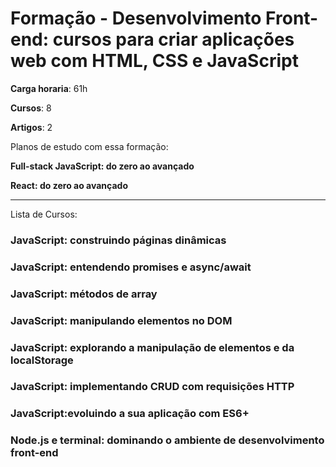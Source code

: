 # Formação - Desenvolvimento Front-end: cursos para criar aplicações web com HTML, CSS e JavaScript


**Carga horaria**: 61h

**Cursos**: 8

**Artigos**: 2

Planos de estudo com essa formação:

**Full-stack JavaScript: do zero ao avançado**

**React: do zero ao avançado**

---

Lista de Cursos:

### JavaScript: construindo páginas dinâmicas

### JavaScript: entendendo promises e async/await

### JavaScript: métodos de array

### JavaScript: manipulando elementos no DOM

### JavaScript: explorando a manipulação de elementos e da localStorage

### JavaScript: implementando CRUD com requisições HTTP

### JavaScript:evoluindo a sua aplicação com ES6+

### Node.js e terminal: dominando o ambiente de desenvolvimento front-end


